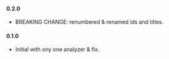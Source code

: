 #### 0.2.0
* BREAKING CHANGE: renumbered & renamed ids and titles.

#### 0.1.0
* Initial with ony one analyzer & fix.
